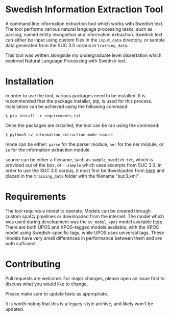 # Swedish Information Extraction Tool
A command line information extraction tool which works with Swedish text. The tool performs various natural language processing tasks, such as parsing, named entity recognition and information extraction. Swedish text can either be input using custom files in the `input_data` directory, or sample data generated from the SUC 3.0 corpus in `training_data`.

This tool was written alongside my undergraduate level dissertation which explored Natural Language Processing with Swedish text.

# Installation
In order to use the tool, various packages need to be installed. It is recommended that the package installer, pip, is used for this process. Installation can be achieved using the following command:

`$ pip install -r requirements.txt`

Once the packages are installed, the tool can be ran using the command:

`$ python3 sv_information_extraction mode source`

mode can be either: `parse` for the parser module, `ner` for the ner module, or `ie` for the information extraction module.

source can be either a filename, such as `sample_swedish.txt`, which is provided out of the box, or `--sample` which uses excerpts from SUC 3.0. In order to use the SUC 3.0 corpus, it must first be downloaded from [here](https://spraakbanken.gu.se/en/resources/suc3) and placed in the `training_data` folder with the filename "suc3.xml".

# Requirements
The tool requires a model to operate. Models can be created through custom spaCy pipelines or downloaded from the internet. The model which was used during development was the `sv_model_xpos` model available [here](https://spraakbanken.gu.se/en/resources/suc3). There are both UPOS and XPOS-tagged models available, with the XPOS model using Swedish-specific tags, while UPOS uses universal tags. These models have very small differences in performance between them and are both sufficient.

# Contributing
Pull requests are welcome. For major changes, please open an issue first to discuss what you would like to change.

Please make sure to update tests as appropriate.

It is worth noting that this is a legacy-style archive, and likely won't be updated.
